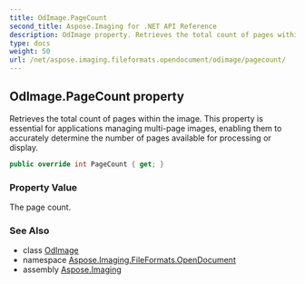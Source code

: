 ```yaml
---
title: OdImage.PageCount
second_title: Aspose.Imaging for .NET API Reference
description: OdImage property. Retrieves the total count of pages within the image. This property is essential for applications managing multipage images enabling them to accurately determine the number of pages available for processing or display
type: docs
weight: 50
url: /net/aspose.imaging.fileformats.opendocument/odimage/pagecount/
---
```

## OdImage.PageCount property

Retrieves the total count of pages within the image. This property is essential for applications managing multi-page images, enabling them to accurately determine the number of pages available for processing or display.

```csharp
public override int PageCount { get; }
```

### Property Value

The page count.

### See Also

* class [OdImage](../)
* namespace [Aspose.Imaging.FileFormats.OpenDocument](../../odimage/)
* assembly [Aspose.Imaging](../../../)


